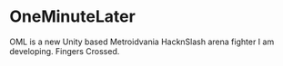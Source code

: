 # OneMinuteLater
OML is a new Unity based Metroidvania HacknSlash arena fighter I am developing. Fingers Crossed.

